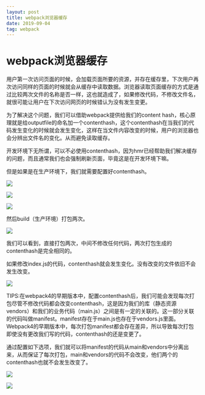 ```yaml
---
layout: post
title: webpack浏览器缓存
date: 2019-09-04
tag: webpack
---
```


webpack浏览器缓存
=================

用户第一次访问页面的时候，会加载页面所要的资源，并存在缓存里，下次用户再次访问同样的页面的时候就会从缓存中读取数据。浏览器读取页面缓存的方式是通过比较两次文件的名称是否一样，这也就造成了，如果修改代码，不修改文件名，就很可能让用户在下次访问网页的时候错认为没有发生变更。

为了解决这个问题，我们可以借助webpack提供给我们的content
hash，核心原理就是给outputfile的命名加一个contenthash，这个contenthash在当我们的代码发生变化的时候就会发生变化，这样在当文件内容改变的时候，用户的浏览器也会分辨出文件名的变化。从而避免读取缓存。

开发环境下无所谓，可以不必使用contenthash，因为hmr已经帮助我们解决缓存的问题，而且通常我们也会强制刷新页面，毕竟这是在开发环境下嘛。

但是如果是在生产环境下，我们就需要配置好contenthash。

![](/images/posts/2019-09-04-×webpack-webpack_webpackLiuLanQiHuanCun/b2799e0d12745146b6d3508ce55c4a0b.png)

![](/images/posts/2019-09-04-×webpack-webpack_webpackLiuLanQiHuanCun/9f70f279387d042a912846dd3fbd07aa.png)

![](/images/posts/2019-09-04-×webpack-webpack_webpackLiuLanQiHuanCun/b7aa5ac29eca637a20dc80df29accd37.png)

然后build（生产环境）打包两次。

![](/images/posts/2019-09-04-×webpack-webpack_webpackLiuLanQiHuanCun/a4908b3a066328ca4067f1df2f51c665.png)

我们可以看到，直接打包两次，中间不修改任何代码，两次打包生成的contenthash是完全相同的。

如果修改index.js的代码，contenthash就会发生变化。没有改变的文件依旧不会发生改变。

![](/images/posts/2019-09-04-×webpack-webpack_webpackLiuLanQiHuanCun/cf7cd1aa3937bb4e3b15fd28baff43cb.png)

TIPS:在webpack4的早期版本中，配置contenthash后，我们可能会发现每次打包尽管不修改代码都会改变contenthash，这是因为我们的库（静态资源vendors）和我们的业务代码（main.js）之间是有一定的关联的。这一部分关联的代码叫做manifest。manifest存在于main.js也存在于vendors.js里面。Webpack4的早期版本中，每次打包manifest都会存在差异，所以导致每次打包即使没有更改我们写的代码，contenthash的还是变更了。

通过配置如下选项，我们就可以将manifest的代码从main和vendors中分离出来，从而保证了每次打包，main和vendors的代码不会改变，他们两个的contenthash也就不会发生改变了。

![](/images/posts/2019-09-04-×webpack-webpack_webpackLiuLanQiHuanCun/cc394ce05162069fff8146768e7de7a1.png)

![](/images/posts/2019-09-04-×webpack-webpack_webpackLiuLanQiHuanCun/5ba9004ba23ef1a42ef46ce757e75898.png)

